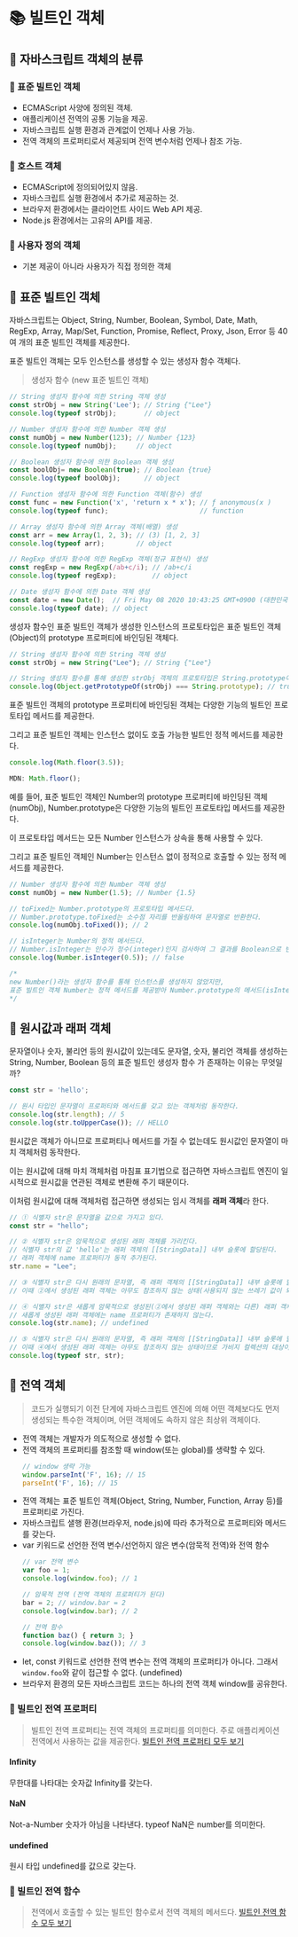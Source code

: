 # 📚 빌트인 객체

## 🎀 자바스크립트 객체의 분류

### 📌 표준 빌트인 객체

- ECMAScript 사양에 정의된 객체.
- 애플리케이션 전역의 공통 기능을 제공.
- 자바스크립트 실행 환경과 관계없이 언제나 사용 가능.
- 전역 객체의 프로퍼티로서 제공되며 전역 변수처럼 언제나 참조 가능.

### 📌 호스트 객체

- ECMAScript에 정의되어있지 않음.
- 자바스크립트 실행 환경에서 추가로 제공하는 것.
- 브라우저 환경에서는 클라이언트 사이드 Web API 제공.
- Node.js 환경에서는 고유의 API를 제공.

### 📌 사용자 정의 객체

- 기본 제공이 아니라 사용자가 직접 정의한 객체

## 🎀 표준 빌트인 객체

자바스크립트는 Object, String, Number, Boolean, Symbol, Date, Math, RegExp, Array, Map/Set, Function, Promise, Reflect, Proxy, Json, Error 등 40여 개의 표준 빌트인 객체를 제공한다.

표준 빌트인 객체는 모두 인스턴스를 생성할 수 있는 생성자 함수 객체다.

> 생성자 함수 (new 표준 빌트인 객체)

```js
// String 생성자 함수에 의한 String 객체 생성
const strObj = new String('Lee'); // String {"Lee"}
console.log(typeof strObj);       // object

// Number 생성자 함수에 의한 Number 객체 생성
const numObj = new Number(123); // Number {123}
console.log(typeof numObj);     // object

// Boolean 생성자 함수에 의한 Boolean 객체 생성
const boolObj= new Boolean(true); // Boolean {true}
console.log(typeof boolObj);      // object

// Function 생성자 함수에 의한 Function 객체(함수) 생성
const func = new Function('x', 'return x * x'); // ƒ anonymous(x )
console.log(typeof func);                       // function

// Array 생성자 함수에 의한 Array 객체(배열) 생성
const arr = new Array(1, 2, 3); // (3) [1, 2, 3]
console.log(typeof arr);        // object

// RegExp 생성자 함수에 의한 RegExp 객체(정규 표현식) 생성
const regExp = new RegExp(/ab+c/i); // /ab+c/i
console.log(typeof regExp);         // object

// Date 생성자 함수에 의한 Date 객체 생성
const date = new Date();  // Fri May 08 2020 10:43:25 GMT+0900 (대한민국 표준시)
console.log(typeof date); // object
```

생성자 함수인 표준 빌트인 객체가 생성한 인스턴스의 프로토타입은 표준 빌트인 객체(Object)의 prototype 프로퍼티에 바인딩된 객체다.


```js
// String 생성자 함수에 의한 String 객체 생성
const strObj = new String("Lee"); // String {"Lee"}

// String 생성자 함수를 통해 생성한 strObj 객체의 프로토타입은 String.prototype이다.
console.log(Object.getPrototypeOf(strObj) === String.prototype); // true
```
표준 빌트인 객체의 prototype 프로퍼티에 바인딩된 객체는 다양한 기능의 빌트인 프로토타입 메서드를 제공한다. 

그리고 표준 빌트인 객체는 인스턴스 없이도 호출 가능한 빌트인 정적 메서드를 제공한다.

```js
console.log(Math.floor(3.5));

MDN: Math.floor();
```
예를 들어, 표준 빌트인 객체인 Number의 prototype 프로퍼티에 바인딩된 객체(numObj), Number.prototype은 다양한 기능의 빌트인 프로토타입 메서드를 제공한다. 

이 프로토타입 메서드는 모든 Number 인스턴스가 상속을 통해 사용할 수 있다. 

그리고 표준 빌트인 객체인 Number는 인스턴스 없이 정적으로 호출할 수 있는 정적 메서드를 제공한다.

```js
// Number 생성자 함수에 의한 Number 객체 생성
const numObj = new Number(1.5); // Number {1.5}

// toFixed는 Number.prototype의 프로토타입 메서드다.
// Number.prototype.toFixed는 소수점 자리를 반올림하여 문자열로 반환한다.
console.log(numObj.toFixed()); // 2

// isInteger는 Number의 정적 메서드다.
// Number.isInteger는 인수가 정수(integer)인지 검사하여 그 결과를 Boolean으로 반환한다.
console.log(Number.isInteger(0.5)); // false

/*
new Number()라는 생성자 함수를 통해 인스턴스를 생성하지 않았지만,
표준 빌트인 객체 Number는 정적 메서드를 제공받아 Number.prototype의 메서드(isInteger)를 사용하였다.
*/
```

## 🎀 원시값과 래퍼 객체

문자열이나 숫자, 불리언 등의 원시값이 있는데도 문자열, 숫자, 불리언 객체를 생성하는 String, Number, Boolean 등의 표준 빌트인 생성자 함수 가 존재하는 이유는 무엇일까?

```js
const str = 'hello';

// 원시 타입인 문자열이 프로퍼티와 메서드를 갖고 있는 객체처럼 동작한다.
console.log(str.length); // 5
console.log(str.toUpperCase()); // HELLO
```

원시값은 객체가 아니므로 프로퍼티나 메서드를 가질 수 없는데도 원시값인 문자열이 마치 객체처럼 동작한다.

이는 원시값에 대해 마치 객체처럼 마침표 표기법으로 접근하면 자바스크립트 엔진이 일시적으로 원시값을 연관된 객체로 변환해 주기 때문이다.

이처럼 원시값에 대해 객체처럼 접근하면 생성되는 임시 객체를 **래퍼 객체**라 한다.

```js
// ① 식별자 str은 문자열을 값으로 가지고 있다.
const str = "hello";

// ② 식별자 str은 암묵적으로 생성된 래퍼 객체를 가리킨다.
// 식별자 str의 값 'hello'는 래퍼 객체의 [[StringData]] 내부 슬롯에 할당된다.
// 래퍼 객체에 name 프로퍼티가 동적 추가된다.
str.name = "Lee";

// ③ 식별자 str은 다시 원래의 문자열, 즉 래퍼 객체의 [[StringData]] 내부 슬롯에 할당된 원시값을 갖는다.
// 이때 ②에서 생성된 래퍼 객체는 아무도 참조하지 않는 상태(사용되지 않는 쓰레기 값이 되었음)이므로 가비지 컬렉션의 대상이 된다.

// ④ 식별자 str은 새롭게 암묵적으로 생성된(②에서 생성된 래퍼 객체와는 다른) 래퍼 객체를 가리킨다.
// 새롭게 생성된 래퍼 객체에는 name 프로퍼티가 존재하지 않는다.
console.log(str.name); // undefined

// ⑤ 식별자 str은 다시 원래의 문자열, 즉 래퍼 객체의 [[StringData]] 내부 슬롯에 할당된 원시값을 갖는다.
// 이때 ④에서 생성된 래퍼 객체는 아무도 참조하지 않는 상태이므로 가비지 컬렉션의 대상이 된다.
console.log(typeof str, str);
```

## 🎀 전역 객체

> 코드가 실행되기 이전 단계에 자바스크립트 엔진에 의해 어떤 객체보다도 먼저 생성되는 특수한 객체이며, 어떤 객체에도 속하지 않은 최상위 객체이다.

- 전역 객체는 개발자가 의도적으로 생성할 수 없다.
- 전역 객체의 프로퍼티를 참조할 때 window(또는 global)를 생략할 수 있다.
  ```js
  // window 생략 가능
  window.parseInt('F', 16); // 15
  parseInt('F', 16); // 15
  ```
- 전역 객체는 표준 빌트인 객체(Object, String, Number, Function, Array 등)를 프로퍼티로 가진다.
- 자바스크립트 샐행 환경(브라우저, node.js)에 따라 추가적으로 프로퍼티와 메서드를 갖는다.
- var 키워드로 선언한 전역 변수/선언하지 않은 변수(암묵적 전역)와 전역 함수
  ```js
  // var 전역 변수
  var foo = 1;
  console.log(window.foo); // 1

  // 암묵적 전역 (전역 객체의 프로퍼티가 된다)
  bar = 2; // window.bar = 2
  console.log(window.bar); // 2

  // 전역 함수
  function baz() { return 3; }
  console.log(window.baz()); // 3
  ```
- let, const 키워드로 선언한 전역 변수는 전역 객체의 프로퍼티가 아니다. 그래서 `window.foo`와 같이 접근할 수 없다. (undefined)
- 브라우저 환경의 모든 자바스크립트 코드는 하나의 전역 객체 window를 공유한다.

### 📌 빌트인 전역 프로퍼티

> 빌트인 전역 프로퍼티는 전역 객체의 프로퍼티를 의미한다. 주로 애플리케이션 전역에서 사용하는 값을 제공한다. [빌트인 전역 프로퍼티 모두 보기](https://developer.mozilla.org/ko/docs/Web/API/Window#%EC%9D%B8%EC%8A%A4%ED%84%B4%EC%8A%A4_%EC%86%8D%EC%84%B1)

#### Infinity
무한대를 나타대는 숫자값 Infinity를 갖는다.

#### NaN
Not-a-Number 숫자가 아님을 나타낸다. typeof NaN은 number를 의미한다.

#### undefined
원시 타입 undefined를 값으로 갖는다.

### 📌 빌트인 전역 함수

> 전역에서 호출할 수 있는 빌트인 함수로서 전역 객체의 메서드다. [빌트인 전역 함수 모두 보기](https://developer.mozilla.org/ko/docs/Web/API/Window#%EC%9D%B8%EC%8A%A4%ED%84%B4%EC%8A%A4_%EB%A9%94%EC%84%9C%EB%93%9C)

